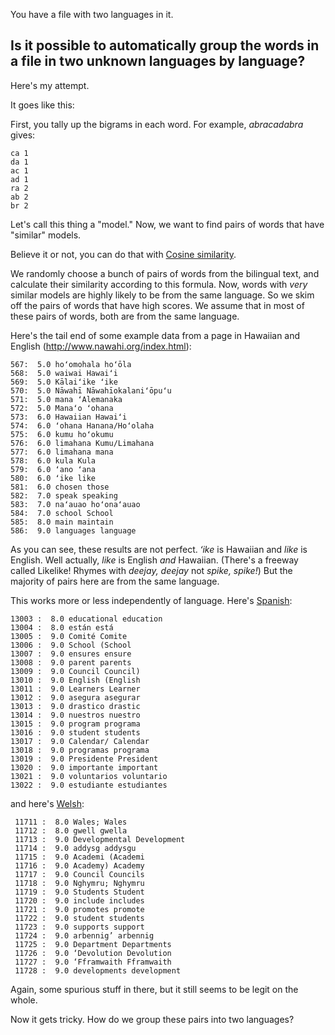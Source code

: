 You have a file with two languages in it.

## Is it possible to automatically group the words in a file in two unknown languages by language?

Here's my attempt.

It goes like this:

First, you tally up the bigrams in each word. For example, _abracadabra_ gives:

    ca 1
    da 1
    ac 1
    ad 1
    ra 2
    ab 2
    br 2

Let's call this thing a "model." Now, we want to find pairs of words that have "similar" models. 

Believe it or not, you can do that with [Cosine similarity](http://en.wikipedia.org/wiki/Cosine_similarity).

We randomly choose a bunch of pairs of words from the bilingual text, and calculate their similarity according to this formula. Now, words with _very_ similar models are highly likely to be from the same language. So we skim off the pairs of words that have high scores. We assume that in most of these pairs of words, both are from the same language.

Here's the tail end of some example data from a page in Hawaiian and English (http://www.nawahi.org/index.html):

    567:  5.0 hoʻomohala hoʻōla
    568:  5.0 waiwai Hawaiʻi
    569:  5.0 Kālaiʻike ʻike
    570:  5.0 Nāwahī Nāwahīokalaniʻōpuʻu
    571:  5.0 mana ʻAlemanaka
    572:  5.0 Manaʻo ʻohana
    573:  6.0 Hawaiian Hawaiʻi
    574:  6.0 ʻohana Hanana/Hoʻolaha
    575:  6.0 kumu hoʻokumu
    576:  6.0 limahana Kumu/Limahana
    577:  6.0 limahana mana
    578:  6.0 kula Kula
    579:  6.0 ʻano ʻana
    580:  6.0 ʻike like
    581:  6.0 chosen those
    582:  7.0 speak speaking
    583:  7.0 naʻauao hoʻonaʻauao
    584:  7.0 school School
    585:  8.0 main maintain
    586:  9.0 languages language

As you can see, these results are not perfect. _ʻike_ is Hawaiian and _like_ is English. Well actually, _like_ is English _and_ Hawaiian. (There's a freeway called Likelike! Rhymes with _deejay, deejay_ not _spike, spike!_) But the majority of pairs here are from the same language. 


This works more or less independently of language. Here's [Spanish](http://adelanteschool.org/info.html):

    13003 :  8.0 educational education
    13004 :  8.0 están está
    13005 :  9.0 Comité Comite
    13006 :  9.0 School (School
    13007 :  9.0 ensures ensure
    13008 :  9.0 parent parents
    13009 :  9.0 Council Council)
    13010 :  9.0 English (English
    13011 :  9.0 Learners Learner
    13012 :  9.0 asegura asegurar
    13013 :  9.0 drastico drastic
    13014 :  9.0 nuestros nuestro
    13015 :  9.0 program programa
    13016 :  9.0 student students
    13017 :  9.0 Calendar/ Calendar
    13018 :  9.0 programas programa
    13019 :  9.0 Presidente President
    13020 :  9.0 importante important
    13021 :  9.0 voluntarios voluntario
    13022 :  9.0 estudiante estudiantes

and here's [Welsh](http://www.swap.ac.uk/policyregulation/wales.html):

     11711 :  8.0 Wales; Wales
     11712 :  8.0 gwell gwella
     11713 :  9.0 Developmental Development
     11714 :  9.0 addysg addysgu
     11715 :  9.0 Academi (Academi
     11716 :  9.0 Academy) Academy
     11717 :  9.0 Council Councils
     11718 :  9.0 Nghymru; Nghymru
     11719 :  9.0 Students Student
     11720 :  9.0 include includes
     11721 :  9.0 promotes promote
     11722 :  9.0 student students
     11723 :  9.0 supports support
     11724 :  9.0 arbennig’ arbennig
     11725 :  9.0 Department Departments
     11726 :  9.0 ‘Devolution Devolution
     11727 :  9.0 ‘Fframwaith Fframwaith
     11728 :  9.0 developments development

Again, some spurious stuff in there, but it still seems to be legit on the whole.

Now it gets tricky. How do we group these pairs into two languages?


